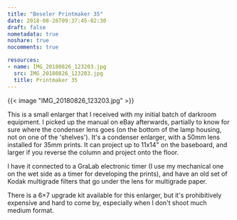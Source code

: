 ```yaml
---
title: "Beseler Printmaker 35"
date: 2018-08-26T09:37:45-02:30
draft: false
nometadata: true
noshare: true
nocomments: true

resources:
- name: IMG_20180826_123203.jpg
  src: IMG_20180826_123203.jpg
  title: Printmaker 35
---
```


{{< image "IMG_20180826_123203.jpg" >}}

This is a small enlarger that I received with my initial batch of darkroom equipment. I picked up the manual on eBay afterwards, partially to know for sure where the condenser lens goes (on the bottom of the lamp housing, not on one of the 'shelves'). It's a condenser enlarger, with a 50mm lens installed for 35mm prints. It can project up to 11x14" on the baseboard, and larger if you reverse the column and project onto the floor.

I have it connected to a GraLab electronic timer (I use my mechanical one on the wet side as a timer for developing the prints), and have an old set of Kodak multigrade filters that go under the lens for multigrade paper.

There is a 6×7 upgrade kit available for this enlarger, but it's prohibitively expensive and hard to come by, especially when I don't shoot much medium format.
